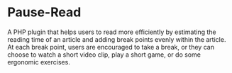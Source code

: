 # Pause-Read
A PHP plugin that helps users to read more efficiently by estimating the reading time of an article and adding break points evenly within the article. At each break point, users are encouraged to take a break, or they can choose to watch a short video clip, play a short game, or do some ergonomic exercises.
